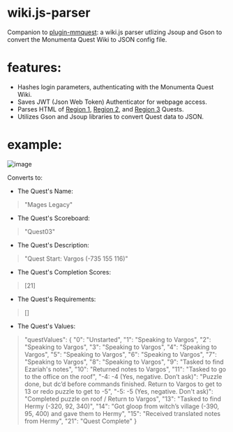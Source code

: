 # wiki.js-parser
Companion to [plugin-mmquest](https://github.com/aaronkwan/plugin-mmquest): 
a wiki.js parser utlizing Jsoup and Gson to convert the Monumenta Quest Wiki to JSON config file.

# features:
- Hashes login parameters, authenticating with the Monumenta Quest Wiki.  
- Saves JWT (Json Web Token) Authenticator for webpage access.
- Parses HTML of [Region 1](https://wiki.playmonumenta.com/moderating/quest-scores/region_2), [Region 2](https://wiki.playmonumenta.com/moderating/quest-scores/region_2), and [Region 3](https://wiki.playmonumenta.com/moderating/quest-scores/region_3) Quests.
- Utilizes Gson and Jsoup libraries to convert Quest data to JSON.

# example:
![image](https://user-images.githubusercontent.com/123356351/221503883-1b88e647-e9f9-4f6c-8d62-6d63baca813a.png)

Converts to:
- The Quest's Name: 
> "Mages Legacy"
- The Quest's Scoreboard: 
> "Quest03"
- The Quest's Description: 
> "Quest Start: Vargos (-735 155 116)"
- The Quest's Completion Scores: 
> [21]
- The Quest's Requirements: 
> []
- The Quest's Values: 
> "questValues": {
        "0": "Unstarted",
        "1": "Speaking to Vargos",
        "2": "Speaking to Vargos",
        "3": "Speaking to Vargos",
        "4": "Speaking to Vargos",
        "5": "Speaking to Vargos",
        "6": "Speaking to Vargos",
        "7": "Speaking to Vargos",
        "8": "Speaking to Vargos",
        "9": "Tasked to find Ezariah's notes",
        "10": "Returned notes to Vargos",
        "11": "Tasked to go to the office on the roof",
        "-4: -4 (Yes, negative. Don’t ask)": "Puzzle done, but dc’d before commands finished. Return to Vargos to get to 13 or redo puzzle to get to -5",
        "-5: -5 (Yes, negative. Don't ask)": "Completed puzzle on roof / Return to Vargos",
        "13": "Tasked to find Hermy (-320, 92, 340)",
        "14": "Got gloop from witch’s village (-390, 95, 400) and gave them to Hermy",
        "15": "Received translated notes from Hermy",
        "21": "Quest Complete"
      }
